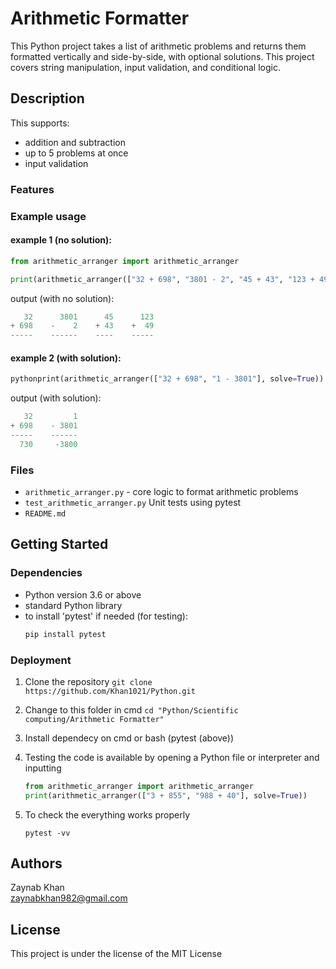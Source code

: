# Arithmetic Formatter

This Python project takes a list of arithmetic problems and returns them formatted vertically and side-by-side, with optional solutions. This project covers string manipulation, input validation, and conditional logic.

## Description

This supports:
- addition and subtraction
- up to 5 problems at once
- input validation

### Features


### Example usage

#### example 1 (no solution):

```python
from arithmetic_arranger import arithmetic_arranger

print(arithmetic_arranger(["32 + 698", "3801 - 2", "45 + 43", "123 + 49"]))
```
output (with no solution):

```python
   32      3801      45      123
+ 698    -    2    + 43    +  49
-----    ------    ----    -----
```

#### example 2 (with solution):

```python
pythonprint(arithmetic_arranger(["32 + 698", "1 - 3801"], solve=True))
```

output (with solution):

```python
   32         1
+ 698    - 3801
-----    ------
  730     -3800

```

### Files

- ```arithmetic_arranger.py``` - core logic to format arithmetic problems
- ```test_arithmetic_arranger.py``` Unit tests using pytest
- ```README.md```  

## Getting Started

### Dependencies

- Python version 3.6 or above
- standard Python library
- to install 'pytest' if needed (for testing):
  ``` bash
  pip install pytest
  ```
  
### Deployment

1. Clone the repository  ```git clone https://github.com/Khan1021/Python.git```
2. Change to this folder in cmd  ```cd "Python/Scientific computing/Arithmetic Formatter"```
3. Install dependecy on cmd or bash (pytest (above))
4. Testing the code is available by opening a Python file or interpreter and inputting
   
   ```python
   from arithmetic_arranger import arithmetic_arranger
   print(arithmetic_arranger(["3 + 855", "988 + 40"], solve=True))
   ```
   
6. To check the everything works properly
   ```
   pytest -vv
   ```
   
## Authors

Zaynab Khan  
zaynabkhan982@gmail.com

## License

This project is under the license of the MIT License
